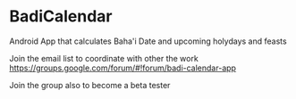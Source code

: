 # BadiCalendar
Android App that calculates Baha'i Date and upcoming holydays and feasts

Join the email list to coordinate with other the work
https://groups.google.com/forum/#!forum/badi-calendar-app

Join the group also to become a beta tester
